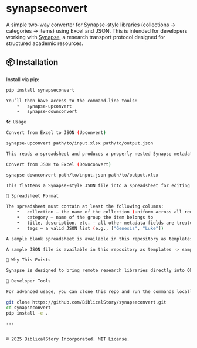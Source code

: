 
# synapseconvert

A simple two-way converter for Synapse-style libraries (collections → categories → items) using Excel and JSON. This is intended for developers working with [Synapse](https://substrate.biblicalstory.org/synapse), a research transport protocol designed for structured academic resources.

## 📦 Installation

Install via pip:

```bash
pip install synapseconvert

You’ll then have access to the command-line tools:
	•	synapse-upconvert
	•	synapse-downconvert

🛠 Usage

Convert from Excel to JSON (Upconvert)

synapse-upconvert path/to/input.xlsx path/to/output.json

This reads a spreadsheet and produces a properly nested Synapse metadata file.

Convert from JSON to Excel (Downconvert)

synapse-downconvert path/to/input.json path/to/output.xlsx

This flattens a Synapse-style JSON file into a spreadsheet for editing or review.

📄 Spreadsheet Format

The spreadsheet must contain at least the following columns:
	•	collection – the name of the collection (uniform across all rows)
	•	category – name of the group the item belongs to
	•	title, description, etc. – all other metadata fields are treated as item fields
	•	tags – a valid JSON list (e.g., ["Genesis", "Luke"])

A sample blank spreadsheet is available in this repository as templates -> sample.xlsx

A sample JSON file is available in this repository as templates -> sample.json

🧠 Why This Exists

Synapse is designed to bring remote research libraries directly into Obsidian. Since BiblicalStory cannot make synapse files of all of the repositories that exist, we are providing these tools so that the developers can make synapse libraries of any research library that exists. These libraries can then be added in the synapse settings within Obsidian. 

🔧 Developer Tools

For advanced usage, you can clone this repo and run the commands locally from source:

git clone https://github.com/BiblicalStory/synapseconvert.git
cd synapseconvert
pip install -e .

---


© 2025 BiblicalStory Incorporated. MIT License.

